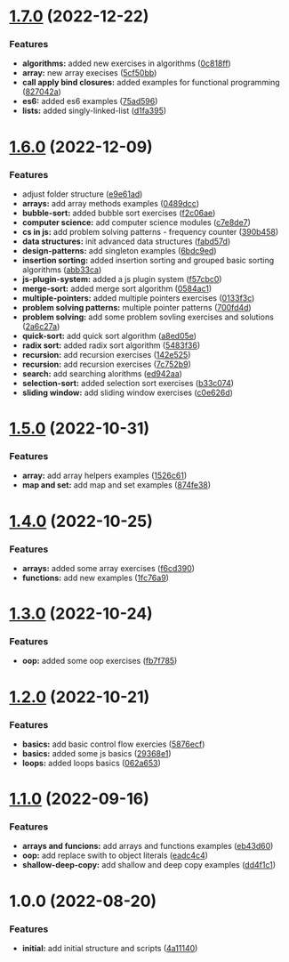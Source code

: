 # [1.7.0](https://github.com/paulAlexSerban/wbk--algorithms-n-data-structures--javascript/compare/v1.6.0...v1.7.0) (2022-12-22)


### Features

* **algorithms:** added new exercises in algorithms ([0c818ff](https://github.com/paulAlexSerban/wbk--algorithms-n-data-structures--javascript/commit/0c818ff23dab8e9df4f0670ce4b6bb02e2305c46))
* **array:** new array execises ([5cf50bb](https://github.com/paulAlexSerban/wbk--algorithms-n-data-structures--javascript/commit/5cf50bb32c3fc31cf8b770414a9e6c82eab4b55d))
* **call apply bind closures:** added examples for functional programming ([827042a](https://github.com/paulAlexSerban/wbk--algorithms-n-data-structures--javascript/commit/827042ab848dcf03598a7cbd7eccb1709d9a12d6))
* **es6:** added es6 examples ([75ad596](https://github.com/paulAlexSerban/wbk--algorithms-n-data-structures--javascript/commit/75ad596d41bffd8cf1f24a24b60294e7c5293c83))
* **lists:** added singly-linked-list ([d1fa395](https://github.com/paulAlexSerban/wbk--algorithms-n-data-structures--javascript/commit/d1fa39507cd4f89e1c144a0f522787b5bf1c2782))

# [1.6.0](https://github.com/paulAlexSerban/wbk--algorithms-n-data-structures--javascript/compare/v1.5.0...v1.6.0) (2022-12-09)


### Features

* adjust folder structure ([e9e61ad](https://github.com/paulAlexSerban/wbk--algorithms-n-data-structures--javascript/commit/e9e61ada6c3aaecf17ea32801ee9f7ff1ab474c0))
* **arrays:** add array methods examples ([0489dcc](https://github.com/paulAlexSerban/wbk--algorithms-n-data-structures--javascript/commit/0489dccadf7644e54fb97675585b88aec792d289))
* **bubble-sort:** added bubble sort exercises ([f2c06ae](https://github.com/paulAlexSerban/wbk--algorithms-n-data-structures--javascript/commit/f2c06aedee6c34d7df2e80bf6c5a7d67d9e12629))
* **computer science:** add computer science modules ([c7e8de7](https://github.com/paulAlexSerban/wbk--algorithms-n-data-structures--javascript/commit/c7e8de7e090bd5340f4efa49a1294c6987b49c0f))
* **cs in js:** add problem solving patterns - frequency counter ([390b458](https://github.com/paulAlexSerban/wbk--algorithms-n-data-structures--javascript/commit/390b458ef67fe3f05cf07388577782744f43da34))
* **data structures:** init advanced data structures ([fabd57d](https://github.com/paulAlexSerban/wbk--algorithms-n-data-structures--javascript/commit/fabd57d5a0ebc87a264767cddd97fc2284ab47b1))
* **design-patterns:** add singleton examples ([6bdc9ed](https://github.com/paulAlexSerban/wbk--algorithms-n-data-structures--javascript/commit/6bdc9ed9e1aa5a5dccbfd09a223744a83889c97c))
* **insertion sorting:** added insertion sorting and grouped basic sorting algorithms ([abb33ca](https://github.com/paulAlexSerban/wbk--algorithms-n-data-structures--javascript/commit/abb33ca734f1075b2b6c5fba6c0ca70078f7a0d7))
* **js-plugin-system:** added a js plugin system ([f57cbc0](https://github.com/paulAlexSerban/wbk--algorithms-n-data-structures--javascript/commit/f57cbc0f07efb5fe40e01489166fbe07291764fc))
* **merge-sort:** added merge sort algorithm ([0584ac1](https://github.com/paulAlexSerban/wbk--algorithms-n-data-structures--javascript/commit/0584ac1f7e47806619d2fca030bee4b3292ecb1c))
* **multiple-pointers:** added multiple pointers exercises ([0133f3c](https://github.com/paulAlexSerban/wbk--algorithms-n-data-structures--javascript/commit/0133f3c74678d756d888a0872d5e72c4d9179ec5))
* **problem solving patterns:** multiple pointer patterns ([700fd4d](https://github.com/paulAlexSerban/wbk--algorithms-n-data-structures--javascript/commit/700fd4d84cef72703339af07c1f47e35de96164c))
* **problem solving:** add some problem sovling exercises and solutions ([2a6c27a](https://github.com/paulAlexSerban/wbk--algorithms-n-data-structures--javascript/commit/2a6c27a0cf8928219fbd2b9cb1c2ac0ecbb6c43a))
* **quick-sort:** add quick sort algorithm ([a8ed05e](https://github.com/paulAlexSerban/wbk--algorithms-n-data-structures--javascript/commit/a8ed05e13d96ba3f5da84eb307b92a2afa86551e))
* **radix sort:** added radix sort algorithm ([5483f36](https://github.com/paulAlexSerban/wbk--algorithms-n-data-structures--javascript/commit/5483f368c019e5bd4c9ebe462b36edf820c25d9e))
* **recursion:** add recursion exercises ([142e525](https://github.com/paulAlexSerban/wbk--algorithms-n-data-structures--javascript/commit/142e525ea82718bb5f52d8e353d494762fb92cf5))
* **recursion:** add recursion exercises ([7c752b9](https://github.com/paulAlexSerban/wbk--algorithms-n-data-structures--javascript/commit/7c752b924a6d5ffb944a946b7b79cd0fa62a9ca6))
* **search:** add searching alorithms ([ed942aa](https://github.com/paulAlexSerban/wbk--algorithms-n-data-structures--javascript/commit/ed942aa70e4651b203ec4f430388294bf007b1f6))
* **selection-sort:** added selection sort exercises ([b33c074](https://github.com/paulAlexSerban/wbk--algorithms-n-data-structures--javascript/commit/b33c0742a9bb9c1471654e7bcc7623c6503fde36))
* **sliding window:** add sliding window exercises ([c0e626d](https://github.com/paulAlexSerban/wbk--algorithms-n-data-structures--javascript/commit/c0e626d83b6e0d6b9eb8628cbceec171d6a51c1a))

# [1.5.0](https://github.com/paulAlexSerban/wbk--algorithms-n-data-structures--javascript/compare/v1.4.0...v1.5.0) (2022-10-31)


### Features

* **array:** add array helpers examples ([1526c61](https://github.com/paulAlexSerban/wbk--algorithms-n-data-structures--javascript/commit/1526c6179605d895a397d31b36f4c866ab3378c2))
* **map and set:** add map and set examples ([874fe38](https://github.com/paulAlexSerban/wbk--algorithms-n-data-structures--javascript/commit/874fe381e757b978c2ad72aaa2600c0678df6bf1))

# [1.4.0](https://github.com/paulAlexSerban/wbk--algorithms-n-data-structures--javascript/compare/v1.3.0...v1.4.0) (2022-10-25)


### Features

* **arrays:** added some array exercises ([f6cd390](https://github.com/paulAlexSerban/wbk--algorithms-n-data-structures--javascript/commit/f6cd39048f3ee99ac503e528f8585e533b48a1ef))
* **functions:** add new examples ([1fc76a9](https://github.com/paulAlexSerban/wbk--algorithms-n-data-structures--javascript/commit/1fc76a928c6cc9c5201005d5ec3c23bded956af0))

# [1.3.0](https://github.com/paulAlexSerban/wbk--algorithms-n-data-structures--javascript/compare/v1.2.0...v1.3.0) (2022-10-24)


### Features

* **oop:** added some oop exercises ([fb7f785](https://github.com/paulAlexSerban/wbk--algorithms-n-data-structures--javascript/commit/fb7f785ad83acedd2eaa0e67a81254fdc6194cac))

# [1.2.0](https://github.com/paulAlexSerban/wbk--algorithms-n-data-structures--javascript/compare/v1.1.0...v1.2.0) (2022-10-21)


### Features

* **basics:** add basic control flow exercies ([5876ecf](https://github.com/paulAlexSerban/wbk--algorithms-n-data-structures--javascript/commit/5876ecff6d0eff40138b502e1928b8d190b7c8a3))
* **basics:** added some js basics ([29368e1](https://github.com/paulAlexSerban/wbk--algorithms-n-data-structures--javascript/commit/29368e1eb232deea1fa81815df872bd4cac90020))
* **loops:** added loops basics ([062a653](https://github.com/paulAlexSerban/wbk--algorithms-n-data-structures--javascript/commit/062a653a4a523c0a3bca31ed4f274c00c248dd10))

# [1.1.0](https://github.com/paulAlexSerban/wbk--algorithms-n-data-structures--javascript/compare/v1.0.0...v1.1.0) (2022-09-16)


### Features

* **arrays and funcions:** add arrays and functions examples ([eb43d60](https://github.com/paulAlexSerban/wbk--algorithms-n-data-structures--javascript/commit/eb43d6047410e9e08c5c111146987e6940f83776))
* **oop:** add replace swith to object literals ([eadc4c4](https://github.com/paulAlexSerban/wbk--algorithms-n-data-structures--javascript/commit/eadc4c404ea4cae9c176c40c4d95332c5715780e))
* **shallow-deep-copy:** add shallow and deep copy examples ([dd4f1c1](https://github.com/paulAlexSerban/wbk--algorithms-n-data-structures--javascript/commit/dd4f1c1cbb865de76e89a589d992a33274aba001))

# 1.0.0 (2022-08-20)


### Features

* **initial:** add initial structure and scripts ([4a11140](https://github.com/paulAlexSerban/wbk--algorithms-n-data-structures--javascript/commit/4a1114069b94e5fdf4cd9b40141c247f812fb030))
